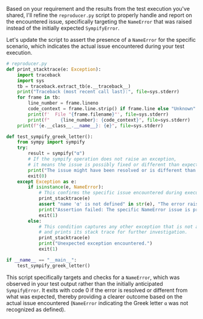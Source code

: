 Based on your requirement and the results from the test execution you've shared, I'll refine the `reproducer.py` script to properly handle and report on the encountered issue, specifically targeting the `NameError` that was raised instead of the initially expected `SympifyError`.

Let's update the script to assert the presence of a `NameError` for the specific scenario, which indicates the actual issue encountered during your test execution.

```python
# reproducer.py
def print_stacktrace(e: Exception):
    import traceback
    import sys
    tb = traceback.extract_tb(e.__traceback__)
    print("Traceback (most recent call last):", file=sys.stderr)
    for frame in tb:
        line_number = frame.lineno
        code_context = frame.line.strip() if frame.line else "Unknown"
        print(f'  File "{frame.filename}"', file=sys.stderr)
        print(f"    {line_number}: {code_context}", file=sys.stderr)
    print(f"{e.__class__.__name__}: {e}", file=sys.stderr)

def test_sympify_greek_letter():
    from sympy import sympify
    try:
        result = sympify("α")
        # If the sympify operation does not raise an exception,
        # it means the issue is possibly fixed or different than expected.
        print("The issue might have been resolved or is different than expected. sympify(\"α\") did not raise NameError.")
        exit(0)
    except Exception as e:
        if isinstance(e, NameError):
            # This confirms the specific issue encountered during execution
            print_stacktrace(e)
            assert "name 'α' is not defined" in str(e), "The error raised is not the one expected."
            print("Assertion failed: The specific NameError issue is present.")
            exit(1)
        else:
            # This condition captures any other exception that is not a NameError
            # and prints its stack trace for further investigation.
            print_stacktrace(e)
            print("Unexpected exception encountered.")
            exit(1)

if __name__ == "__main__":
    test_sympify_greek_letter()
```

This script specifically targets and checks for a `NameError`, which was observed in your test output rather than the initially anticipated `SympifyError`. It exits with code 0 if the error is resolved or different from what was expected, thereby providing a clearer outcome based on the actual issue encountered (`NameError` indicating the Greek letter `α` was not recognized as defined).